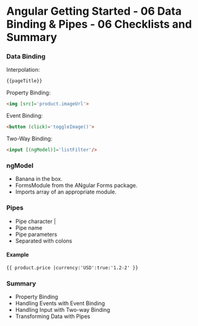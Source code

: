 # Angular Getting Started - 06 Data Binding & Pipes - 06 Checklists and Summary

### Data Binding

Interpolation:
```html
{{pageTitle}}
```

Property Binding:
```html
<img [src]='product.imageUrl'>
```

Event Binding:
```html
<button (click)='toggleImage()'>
```

Two-Way Binding:
```html
<input [(ngModel)]='listFilter'/>
```

### ngModel

- Banana in the box.
- FormsModule from the ANgular Forms package.
- Imports array of an appropriate module.


### Pipes

- Pipe character |
- Pipe name
- Pipe parameters
- Separated with colons

#### Example

```html
{{ product.price |currency:'USD':true:'1.2-2' }}
```

### Summary

- Property Binding
- Handling Events with Event Binding
- Handling Input with Two-way Binding
- Transforming Data with Pipes